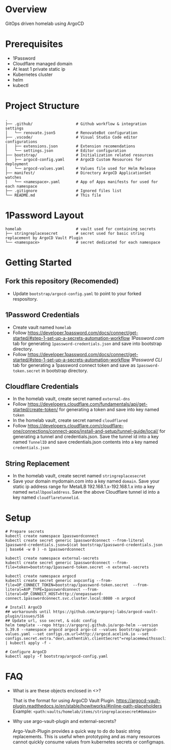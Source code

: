 # Overview

GitOps driven homelab using ArgoCD

# Prerequisites

- 1Password
- Cloudflare managed domain
- At least 1 private static ip
- Kubernetes cluster
- helm
- kubectl

# Project Structure

```
.
├── .github/                   # Github workflow & integration settings
│   └── renovate.json5         # RenovateBot configuration
├── .vscode/                   # Visual Studio Code editor configurations
│   ├── extensions.json        # Extension recomendations
│   └── settings.json          # Editor configuration
├── bootstrap/                 # Initialization related resources
│   ├── argocd-config.yaml     # ArgoCD Custom Resources for deployment
│   └── argocd-values.yaml     # Values file used for Helm Release
├── manifest/                  # Directory ArgoCD ApplicationSet watches
│   └── <namespace>.yaml       # App of Apps manifests for used for each namespace
├── .gitignore                 # Ignored files list
└── README.md                  # This file
```

# 1Password Layout

```
homelab                        # vault used for containing secrets
├── stringreplacesecret        # secret used for basic string replacement by ArgoCD Vault Plugin
└── <namespace>                # secret dedicated for each namespace
```

# Getting Started

## Fork this repository (Recomended)

- Update `bootstrap/argocd-config.yaml` to point to your forked respository.

## 1Password Credentials

- Create vault named `homelab`
- Follow https://developer.1password.com/docs/connect/get-started/#step-1-set-up-a-secrets-automation-workflow _1Password.com_ tab for generating `1password-credentials.json` and save into bootstrap directory.
- Follow https://developer.1password.com/docs/connect/get-started/#step-1-set-up-a-secrets-automation-workflow _1Password CLI_ tab for generating a 1password connect token and save as `1password-token.secret` in bootstrap directory.

## Cloudflare Credentials

- In the homelab vault, create secret named `external-dns`
- Follow https://developers.cloudflare.com/fundamentals/api/get-started/create-token/ for generating a token and save into key named `token`
- In the homelab vault, create secret named `cloudflared`
- Follow https://developers.cloudflare.com/cloudflare-one/connections/connect-apps/install-and-setup/tunnel-guide/local/ for generating a tunnel and credentials.json. Save the tunnel id into a key named `TunnelID` and save credentials.json contents into a key named `credentials.json`

## String Replacement

- In the homelab vault, create secret named `stringreplacesecret`
- Save your domain mydomain.com into a key named `domain`. Save your static ip address range for MetalLB 192.168.1.x-192.168.1.x into a key named `metallbpooladdress`. Save the above Cloudflare tunnel id into a key named `cloudflaretunnelid`.

# Setup

```
# Prepare secrets
kubectl create namespace 1passwordconnect
kubectl create secret generic 1passwordconnect --from-literal 1password-credentials.json=$(cat bootstrap/1password-credentials.json | base64 -w 0 ) -n 1passwordconnect

kubectl create namespace external-secrets
kubectl create secret generic 1passwordconnect --from-file=token=bootstrap/1password-token.secret -n external-secrets

kubectl create namespace argocd
kubectl create secret generic avpconfig --from-file=OP_CONNECT_TOKEN=bootstrap/1password-token.secret  --from-literal=AVP_TYPE=1passwordconnect --from-literal=OP_CONNECT_HOST=http://onepassword-connect.1passwordconnect.svc.cluster.local:8080 -n argocd

# Install ArgoCD
## workarounds until https://github.com/argoproj-labs/argocd-vault-plugin/issues/516
## Update url, sso secret, & oidc config
helm template --repo https://argoproj.github.io/argo-helm --version 5.39.0 --namespace argocd argocd argo-cd --values bootstrap/argocd-values.yaml --set configs.cm.url=http://argocd.acelink.io --set configs.secret.extra."dex\.authentik\.clientSecret"=replacemewithssoclientsecret | kubectl apply -f -

# Configure ArgoCD
kubectl apply -f bootstrap/argocd-config.yaml
```

# FAQ

- What is are these objects enclosed in <>?

  That is the format for using ArgoCD Vault Plugin. https://argocd-vault-plugin.readthedocs.io/en/stable/howitworks/#inline-path-placeholders Example: `<path:vaults/homelab/items/stringreplacesecret#domain>`

- Why use argo-vault-plugin and external-secrets?

  Argo-Vault-Plugin provides a quick way to do do basic string replacements. This is useful when prototyping and as many resources cannot quickly consume values from kubernetes secrets or configmaps.
